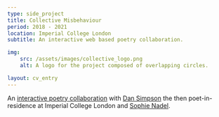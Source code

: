 ```yaml
---
type: side_project
title: Collective Misbehaviour
period: 2018 - 2021
location: Imperial College London
subtitle: An interactive web based poetry collaboration.

img: 
    src: /assets/images/collective_logo.png
    alt: A logo for the project composed of overlapping circles. 

layout: cv_entry
---
```

An [interactive poetry collaboration][poem] with [Dan Simpson][dan] the then poet-in-residence at Imperial College London and [Sophie Nadel][sophie].

[poem]: https://tomhodson.github.io/PoemProject/
[dan]: https://www.dansimpsonpoet.co.uk/#/collective-misbehaviour/
[sophie]: https://sophienadel.com/